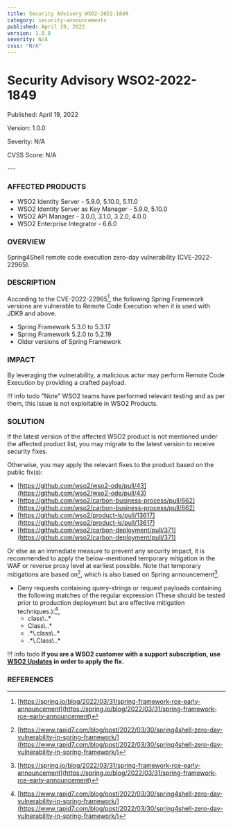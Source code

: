 ```yaml
---
title: Security Advisory WSO2-2022-1849
category: security-announcements
published: April 19, 2022
version: 1.0.0
severity: N/A
cvss: "N/A"
---
```


# Security Advisory WSO2-2022-1849

<p class="doc-info">Published: April 19, 2022</p>
<p class="doc-info">Version: 1.0.0</p>
<p class="doc-info">Severity: N/A</p>
<p class="doc-info">CVSS Score: N/A</p>
---

### AFFECTED PRODUCTS
* WSO2 Identity Server - 5.9.0, 5.10.0, 5.11.0
* WSO2 Identity Server as Key Manager - 5.9.0, 5.10.0
* WSO2 API Manager - 3.0.0, 3.1.0, 3.2.0, 4.0.0
* WSO2 Enterprise Integrator - 6.6.0


### OVERVIEW
Spring4Shell remote code execution zero-day vulnerability (CVE-2022-22965).


### DESCRIPTION
According to the CVE-2022-22965[^1], the following Spring Framework versions are vulnerable to Remote Code Execution when it is used with JDK9 and above. 

* Spring Framework 5.3.0 to 5.3.17
* Spring Framework 5.2.0 to 5.2.19
* Older versions of Spring Framework


### IMPACT
By leveraging the vulnerability, a malicious actor may perform Remote Code Execution by providing a crafted payload.

!!! info todo "Note"
    WSO2 teams have performed relevant testing and as per them, this issue is not exploitable in WSO2 Products.


### SOLUTION
If the latest version of the affected WSO2 product is not mentioned under the affected product list, you may migrate to the latest version to receive security fixes.

Otherwise, you may apply the relevant fixes to the product based on the public fix(s):

* [https://github.com/wso2/wso2-ode/pull/43](https://github.com/wso2/wso2-ode/pull/43)
* [https://github.com/wso2/carbon-business-process/pull/662](https://github.com/wso2/carbon-business-process/pull/662)
* [https://github.com/wso2/product-is/pull/13617](https://github.com/wso2/product-is/pull/13617)
* [https://github.com/wso2/carbon-deployment/pull/371](https://github.com/wso2/carbon-deployment/pull/371)

Or else as an immediate measure to prevent any security impact, it is recommended to apply the below-mentioned temporary mitigation in the WAF or reverse proxy level at earliest possible. Note that temporary mitigations are based on[^2], which is also based on Spring announcement[^1]. 

* Deny requests containing query-strings or request payloads containing the following matches of the regular expression (These should be tested prior to production deployment but are effective mitigation techniques.):[^2], 
    * class\\..*
    * Class\\..*
    * .\*\\.class\\..*
    * .\*\\.Class\\..*

!!! info todo
    **If you are a WSO2 customer with a support subscription, use [WSO2 Updates](https://wso2.com/updates/) in order to apply the fix.**


### REFERENCES
[^1]: [https://spring.io/blog/2022/03/31/spring-framework-rce-early-announcement](https://spring.io/blog/2022/03/31/spring-framework-rce-early-announcement)
[^2]: [https://www.rapid7.com/blog/post/2022/03/30/spring4shell-zero-day-vulnerability-in-spring-framework/](https://www.rapid7.com/blog/post/2022/03/30/spring4shell-zero-day-vulnerability-in-spring-framework/)
[^3]: [https://docs.wso2.com/display/Security/CVE-2022-22965](https://docs.wso2.com/display/Security/CVE-2022-22965)
